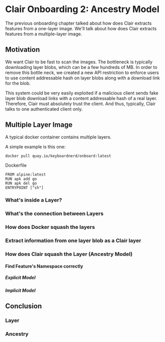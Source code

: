 # Clair Onboarding 2: Ancestry Model

The previous onboarding chapter talked about how does Clair extracts features from a one-layer image.
We'll talk about how does Clair extracts features from a multiple-layer image.

## Motivation
We want Clair to be fast to scan the images. The bottleneck is typically downloading layer blobs, which can be a few hundreds of MB. In order to remove this bottle neck, we created a new API restriction to enforce users to use content addressable hash on layer blobs along with a download link for the blob. 

This system could be very easily exploited if a malicious client sends fake layer blob download links with a content addressable hash of a real layer. Therefore, Clair must absolutely trust the client. And thus, typically, Clair talks to one authenticated client only.

## Multiple Layer Image
A typical docker container contains multiple layers.

A simple example is this one:
```
docker pull quay.io/keyboardnerd/onboard:latest
```

Dockerfile
```
FROM alpine:latest
RUN apk add go
RUN apk del go
ENTRYPOINT ["sh"]
```

### What's inside a Layer?

### What's the connection between Layers

### How does Docker squash the layers

### Extract information from one layer blob as a Clair layer

### How does Clair squash the Layer (Ancestry Model)

#### Find Feature's Namespace correctly

##### Explicit Model

##### Implicit Model

## Conclusion

### Layer

### Ancestry
